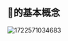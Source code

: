 ## 🌳的基本概念
![1722571034683](https://github.com/user-attachments/assets/bb9f5c0a-674b-4885-a2c0-9a394154b75a)
